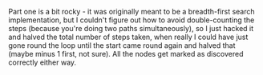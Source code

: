Part one is a bit rocky - it was originally meant to be a breadth-first search implementation,
but I couldn't figure out how to avoid double-counting the steps (because you're doing two paths simultaneously),
so I just hacked it and halved the total number of steps taken, when really I could have just gone round the loop until the start
came round again and halved that (maybe minus 1 first, not sure). All the nodes get marked as discovered correctly either way.
